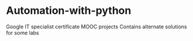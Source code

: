 # Automation-with-python
Google IT specialist certificate MOOC projects
Contains alternate solutions for some labs
